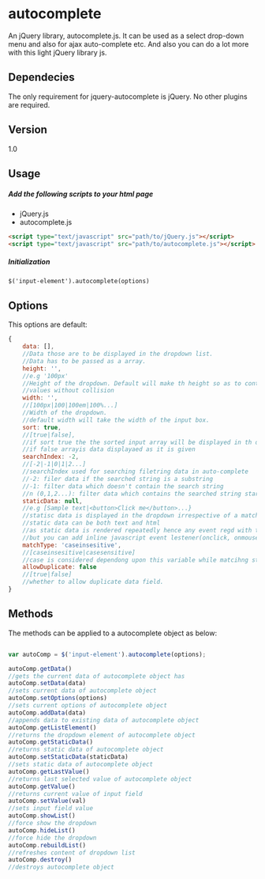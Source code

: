 autocomplete
============

An jQuery library, autocomplete.js. It can be used as a select drop-down menu and also for ajax auto-complete etc. And also you can do a lot more with this light jQuery library js.


Dependecies
------------
The only requirement for jquery-autocomplete is jQuery. No other plugins are required.


Version
----
1.0


Usage
-----
##### Add the following scripts to your html page

* jQuery.js
* autocomplete.js

```html
<script type="text/javascript" src="path/to/jQuery.js"></script>
<script type="text/javascript" src="path/to/autocomplete.js"></script>
```

##### Initialization



```html
$('input-element').autocomplete(options)
```


Options
-------
This options are default:

```js
{
    data: [],
    //Data those are to be displayed in the dropdown list. 
    //Data has to be passed as a array.
    height: '',
    //e.g '100px'
    //Height of the dropdown. Default will make th height so as to contain all 
    //values without collision
    width: '',
    //[100px|100|100em|100%...]
    //Width of the dropdown.
    //default width will take the width of the input box.
    sort: true,
    //[true|false],
    //if sort true the the sorted input array will be displayed in th dropdown
    //if false arrayis data displayaed as it is given
    searchIndex: -2,
    //[-2|-1|0|1|2...]
    //searchIndex used for searching filetring data in auto-complete
    //-2: filer data if the searched string is a substring
    //-1: filter data which doesn't contain the search string
    //n (0,1,2...): filter data which contains the searched string starting from index n
    staticData: null,
    //e.g [Sample text|<button>Click me</button>...}
    //statisc data is displayed in the dropdown irrespective of a match or not.
    //static data can be both text and html
    //as static data is rendered repeatedly hence any event regd with this data may lost
    //but you can add inline javascript event lestener(onclick, onmouseover etc)
    matchType: 'caseinsesitive',
    //[caseinsesitive|casesensitive]
    //case is considered dependong upon this variable while matcihng string
    allowDuplicate: false
    //[true|false]
    //whether to allow duplicate data field.
}

```


Methods
-------
The methods can be applied to a autocomplete object as below:

```js

var autoComp = $('input-element').autocomplete(options);

autoComp.getData()
//gets the current data of autocomplete object has
autoComp.setData(data)
//sets current data of autocomplete object
autoComp.setOptions(options)
//sets current options of autocomplete object
autoComp.addData(data)
//appends data to existing data of autocomplete object
autoComp.getListElement()
//returns the dropdown element of autocomplete object
autoComp.getStaticData()
//returns static data of autocomplete object
autoComp.setStaticData(staticData)
//sets static data of autocomplete object
autoComp.getLastValue()
//returns last selected value of autocomplete object
autoComp.getValue()
//returns current value of input field
autoComp.setValue(val)
//sets input field value
autoComp.showList()
//force show the dropdown
autoComp.hideList()
//force hide the dropdown
autoComp.rebuildList()
//refreshes content of dropdown list
autoComp.destroy()
//destroys autocomplete object
```
